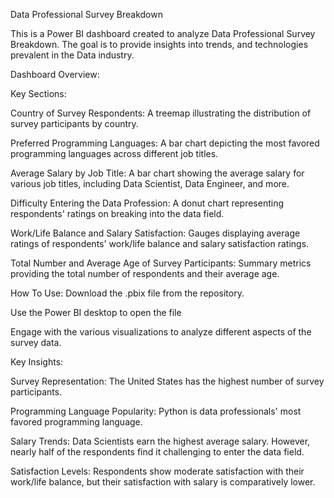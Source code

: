 Data Professional Survey Breakdown

This is a Power BI dashboard created to analyze Data Professional Survey Breakdown. The goal is to provide insights into trends, and technologies prevalent in the Data industry.

Dashboard Overview:
 

Key Sections:

Country of Survey Respondents: A treemap illustrating the distribution of survey participants by country.

Preferred Programming Languages: A bar chart depicting the most favored programming languages across different job titles.

Average Salary by Job Title: A bar chart showing the average salary for various job titles, including Data Scientist, Data Engineer, and more.

Difficulty Entering the Data Profession: A donut chart representing respondents' ratings on breaking into the data field.

Work/Life Balance and Salary Satisfaction: Gauges displaying average ratings of respondents' work/life balance and salary satisfaction ratings.

Total Number and Average Age of Survey Participants: Summary metrics providing the total number of respondents and their average age.

How To Use:
Download the .pbix file from the repository.

Use the Power BI desktop to open the file

Engage with the various visualizations to analyze different aspects of the survey data.

Key Insights:

Survey Representation: The United States has the highest number of survey participants.

Programming Language Popularity: Python is data professionals' most favored programming language.

Salary Trends: Data Scientists earn the highest average salary. However, nearly half of the respondents find it challenging to enter the data field.

Satisfaction Levels: Respondents show moderate satisfaction with their work/life balance, but their satisfaction with salary is comparatively lower.


